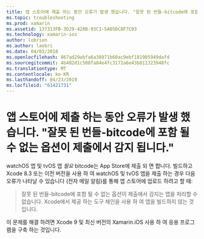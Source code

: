 ```yaml
---
title: 앱 스토어에 제출 하는 동안 오류가 발생 했습니다. "잘못 된 번들-bitcode에 포함 될 수 없는 옵션이 제출에서 감지 됩니다."
ms.topic: troubleshooting
ms.prod: xamarin
ms.assetid: 137313FB-3D29-428B-93C1-5A05DC8F7C03
ms.technology: xamarin-ios
author: lobrien
ms.author: laobri
ms.date: 04/03/2018
ms.openlocfilehash: 867ad29abfa6a38971b60ac9ebf181905949dafd
ms.sourcegitcommit: 4b402d1c508fa84e4fc3171a6e43b811323948fc
ms.translationtype: MT
ms.contentlocale: ko-KR
ms.lasthandoff: 04/23/2019
ms.locfileid: "61421731"
---
```

# <a name="error-when-submitting-to-app-store-invalid-bundle---options-not-allowed-to-be-embedded-in-bitcode-are-detected-in-the-submission"></a>앱 스토어에 제출 하는 동안 오류가 발생 했습니다. "잘못 된 번들-bitcode에 포함 될 수 없는 옵션이 제출에서 감지 됩니다."

watchOS 앱 및 tvOS 앱 _필요_ bitcode는 App Store에 제출 되 면 합니다. 빌드하고 Xcode 8.3 또는 이전 버전을 사용 하 여 watchOS 및 tvOS 앱을 제출 하는 경우 다음 오류가 나타날 수 있습니다 (전자 메일 알림)를 통해 앱 스토어에 업로드 하려고 할 때:

>잘못 된 번들-bitcode에 포함 될 수 없는 옵션이 제출에서 감지는 앱을 처리할 수 없습니다. Xcode에서 제공 하는 도구 체인을 사용 하 여 앱을 빌드하지 않는 것입니다.

이 문제를 해결 하려면 Xcode 9 및 최신 버전의 Xamarin.iOS 사용 하 여 응용 프로그램을 구축 하는 것입니다.
